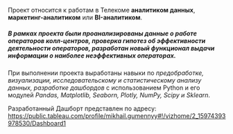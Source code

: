 Проект относится к работам в Телекоме **аналитиком данных**, **маркетинг-аналитиком** или **BI-аналитиком**.

##### _В рамках проекта были проанализированы данные о работе операторов колл-центров, проверка гипотез об эффективности деятельности операторов, разработан новый функционал выдачи информации о наиболее неэффективных операторах_.

При выполнении проекта выработаны навыки по _предобработке, визуализации, исследовательскому и статистическому анализу данных, разработке дашбордов_ с использованием Python и его модулей _Pandas, Matplotlib, Seaborn, Plotly, NumPy, Scipy и Sklearn_.


Разработанный Дашборт представлен по адресу:
<https://public.tableau.com/profile/mikhail.gumennyy#!/vizhome/2_15974393978530/Dashboard1>
